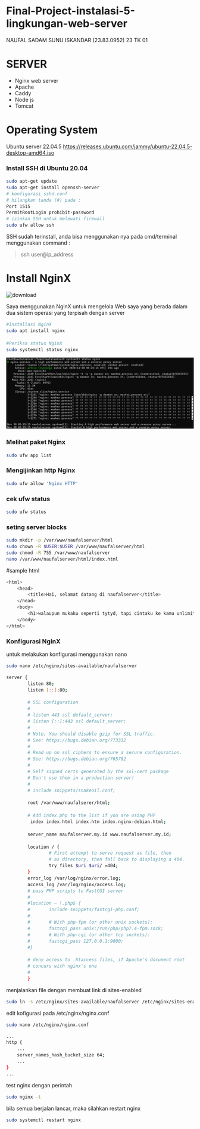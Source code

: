 # Final-Project-instalasi-5-lingkungan-web-server
NAUFAL SADAM SUNU ISKANDAR (23.83.0952) 23 TK 01



# SERVER
- Nginx web server
- Apache
- Caddy
- Node js
- Tomcat

# Operating System
Ubuntu server 22.04.5 https://releases.ubuntu.com/jammy/ubuntu-22.04.5-desktop-amd64.iso

### Install SSH di Ubuntu 20.04
```bash
sudo apt-get update
sudo apt-get install openssh-server
# konfigurasi sshd.conf
# hilangkan tanda (#) pada :
Port 1515
PermitRootLogin prohibit-password
# izinkan SSH untuk melewati firewall
sudo ufw allow ssh
```
SSH sudah terinstall, anda bisa menggunakan nya pada cmd/terminal
menggunakan command :

> ssh user@ip_address

# Install NginX
![download](https://github.com/dword32bit/SysAdmin/assets/114817148/e3318239-a3a4-449d-bd86-79edc65c4b7f)

Saya menggunakan NginX untuk mengelola Web saya yang berada dalam dua sistem operasi yang terpisah dengan server

```bash
#Installasi NginX
sudo apt install nginx

#Periksa status NginX
sudo systemctl status nginx
```
![download](https://github.com/nopaldev/Final-Project-instalasi-5-lingkungan-web-server/blob/main/status_nginx.png)
### Melihat paket Nginx
```bash
sudo ufw app list
```
### Mengijinkan http Nginx
```bash
sudo ufw allow 'Nginx HTTP'
```
### cek ufw status
```bash
sudo ufw status
```
### seting server blocks
```bash
sudo mkdir -p /var/www/naufalserver/html
sudo chown -R $USER:$USER /var/www/naufalserver/html
sudo chmod -R 755 /var/www/naufalserver
nano /var/www/naufalserver/html/index.html
```
#sample html
```bash
<html>
    <head>
        <title>Hai, selamat datang di naufalserver</title>
    </head>
    <body>
        <h1>walaupun mukaku seperti tytyd, tapi cintaku ke kamu unlimited</h1>
    </body>
</html>

```
### Konfigurasi NginX
untuk melakukan konfigurasi menggunakan nano
```bash
sudo nano /etc/nginx/sites-available/naufalserver
```
```bash
server {
        listen 80;
        listen [::]:80;

        # SSL configuration
        #
        # listen 443 ssl default_server;
        # listen [::]:443 ssl default_server;
        #
        # Note: You should disable gzip for SSL traffic.
        # See: https://bugs.debian.org/773332
        #
        # Read up on ssl_ciphers to ensure a secure configuration.
        # See: https://bugs.debian.org/765782
        #
        # Self signed certs generated by the ssl-cert package
        # Don't use them in a production server!
        #
        # include snippets/snakeoil.conf;

        root /var/www/naufalserer/html;

        # Add index.php to the list if you are using PHP
         index index.html index.htm index.nginx-debian.html;

        server_name naufalserver.my.id www.naufalserver.my.id;

        location / {
                # First attempt to serve request as file, then
                # as directory, then fall back to displaying a 404.
                try_files $uri $uri/ =404;
        }
        error_log /var/log/nginx/error.log;
        access_log /var/log/nginx/access.log;
        # pass PHP scripts to FastCGI server
        #
        #location ~ \.php$ {
        #       include snippets/fastcgi-php.conf;
        #
        #       # With php-fpm (or other unix sockets):
        #       fastcgi_pass unix:/run/php/php7.4-fpm.sock;
        #       # With php-cgi (or other tcp sockets):
        #       fastcgi_pass 127.0.0.1:9000;
        #}

        # deny access to .htaccess files, if Apache's document root
        # concurs with nginx's one
        #
        }

```
menjalankan file dengan membuat link di sites-enabled
```bash
sudo ln -s /etc/nginx/sites-available/naufalserver /etc/nginx/sites-enabled/
```
edit kofigurasi pada /etc/nginx/nginx.conf
```bash
sudo nano /etc/nginx/nginx.conf
```
```bash
...
http {
    ...
    server_names_hash_bucket_size 64;
    ...
}
...
```
test nginx dengan perintah
```bash
sudo nginx -t
```
bila semua berjalan lancar, maka silahkan restart nginx
```bash
sudo systemctl restart nginx
```
